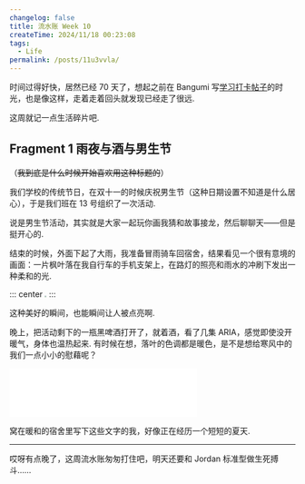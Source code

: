 ```yaml
---
changelog: false
title: 流水账 Week 10
createTime: 2024/11/18 00:23:08
tags:
  - Life
permalink: /posts/11u3vvla/
---
```


时间过得好快，居然已经 70 天了，想起之前在 Bangumi 写[学习打卡帖子](https://bgm.tv/group/topic/390028)的时光，也是像这样，走着走着回头就发现已经走了很远.

这周就记一点生活碎片吧.

## Fragment 1 雨夜与酒与男生节

（<s>我到底是什么时候开始喜欢用这种标题的</s>）

我们学校的传统节日，在双十一的时候庆祝男生节（这种日期设置不知道是什么居心），于是我们班在 13 号组织了一次活动.

说是男生节活动，其实就是大家一起玩你画我猜和故事接龙，然后聊聊天——但是挺开心的.

结束的时候，外面下起了大雨，我准备冒雨骑车回宿舍，结果看见一个很有意境的画面：一片枫叶落在我自行车的手机支架上，在路灯的照亮和雨水的冲刷下发出一种柔和的光.

::: center
<img src="https://p.sda1.dev/20/97fedfe8305a203cb5de63f6349873ca/微信图片_20241118001220 _1_.jpg" style="zoom:20%;" />
:::

这种美好的瞬间，也能瞬间让人被点亮啊.

晚上，把活动剩下的一瓶黑啤酒打开了，就着酒，看了几集 ARIA，感觉即使没开暖气，身体也温热起来. 有时候在想，落叶的色调都是暖色，是不是想给寒风中的我们一点小小的慰藉呢？

<iframe frameborder="no" border="0" marginwidth="0" marginheight="0" width=330 height=86 src="//music.163.com/outchain/player?type=2&id=1889508567&auto=1&height=66"></iframe>

窝在暖和的宿舍里写下这些文字的我，好像正在经历一个短短的夏天.

---

哎呀有点晚了，这周流水账匆匆打住吧，明天还要和 Jordan 标准型做生死搏斗……
